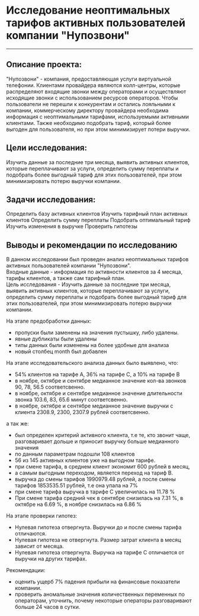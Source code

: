 # Исследование неоптимальных тарифов активных пользователей компании "Нупозвони"
---
## Описание проекта:
"Нупозвони" - компания, предоставляющая услуги виртуальной телефонии. Клиентами провайдера являются колл-центры, которые распределяют входящие звонки между операторами и осуществляют исходящие звонки с использованием ресурсов операторов. Чтобы пользователи не перешли к конкурентам и остались лояльными к компании, коммерческому директору провайдера необходима информация с неоптимальными тарифами, используемыми активными клиентами. Также необходимо подобрать тариф, который более выгоден для пользователя, но при этом минимизирует потери выручки.
## Цели исследования:
Изучить данные за последние три месяца, выявить активных клиентов, которые переплачивают за услуги, определить сумму переплаты и подобрать более выгодный тариф для этих пользователей, при этом минимизировать потерю выручки компании.
## Задачи исследования:
Определить базу активных клиентов
Изучить тарифный план активных клиентов
Определить сумму переплаты
Подобрать оптимальный тариф
Изучить изменения в выручке
Проверить гипотезы
## Выводы и рекомендации по исследованию
В данном исследовании был проведен анализ неоптимальных тарифов активных пользователей компании "Нупозвони". <br>
Входные данные - информация по активности клиентов за 4 месяца, тарифы клиентов, а также сам тарифный план.<br>
Цель исследования - Изучить данные за последние три месяца, выявить активных клиентов, которые переплачивают за услуги, определить сумму переплаты и подобрать более выгодный тариф для этих пользователей, при этом минимизировать потерю выручки компании.<br>

На этапе предобработки данных:
- пропуски были заменены на значения пустышку, либо удалены.
- явные дубликаты были удалены
- типы данных были изменены на более удобные для анализа
- новый столбец month был добавлен

На этапе исследовательского анализа данных было выявлено, что:
- 54% клиентов на тарифе A, 36% на тарифе C, а 10% на тарифе B
- в ноябре, октябре и сентябре медианное значение кол-ва звонков 90, 78, 56.5 соответсвенно.
- в ноябре, октябре и сентябре медианное значение длительности звонка 103.6,	83,	65.6 минут соответсвенно.
- в ноябре, октябре и сентябре медианное значение выручки с клиента 2308.9, 2300, 2307.9 рублей соответсвенно.

а так же:
- был определен критерий активного клиента, т.е те, кто звонит чаще, разговаривает дольше и приносит выручку больше медианного значения
- по данным параметрам подошли 108 клиентов
- 56 из 145 активных клиентов уже на выгодном тарифе. 
- при смене тарифа, в среднем клиент экономит 600 рублей в месяц, 
- а самым выгодным переходом, является переход на тариф B.
- выручка до смены тарифов 1990979.48 рублей, а после смены тарифов 1853535.51 рублей, т.е она упала на 7%
- при смене тарифа выручка в тарифе C увеличилась на 11.78 %
- При смене тарифа средний чек в сентябре снизилась на 7.31 %, в октябре на 6.69 %, в ноябре снизилась на 6.86 %


На этапе проверки гипотез:
- Нулевая гипотеза отвергнута.  Выручки до и после смены тарифа отличаются.
- Нулевая гипотеза не отвергнута. Размер затрат клиента в месяц зависит от месяца.
- Нулевая гипотеза отвергнута. Выручка на тарифе C отличается от выручки на других тарифах.

Рекомендации:
- оценить ущерб 7% падения прибыли на финансовые показатели компании.
- проверить аномальные значения количественных переменных по операторам, уточнить, почему некоторые операторы разговаривают больше 24 часов в сутки.
